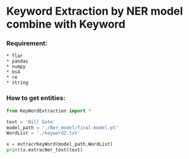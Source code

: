 # Keyword Extraction by NER model combine with Keyword

### Requirement:
    * flar
    * pandas
    * numpy
    * bs4
    * re
    * string

### How to get entities:
```python
from KeyWordExtraction import *

text = 'Bill Gate'
model_path = './Ner_model/final-model.pt'
WordList = './keyword2.txt'

x = extracrKeyWord(model_path,WordList)
print(x.extracNer_text(text)
```
